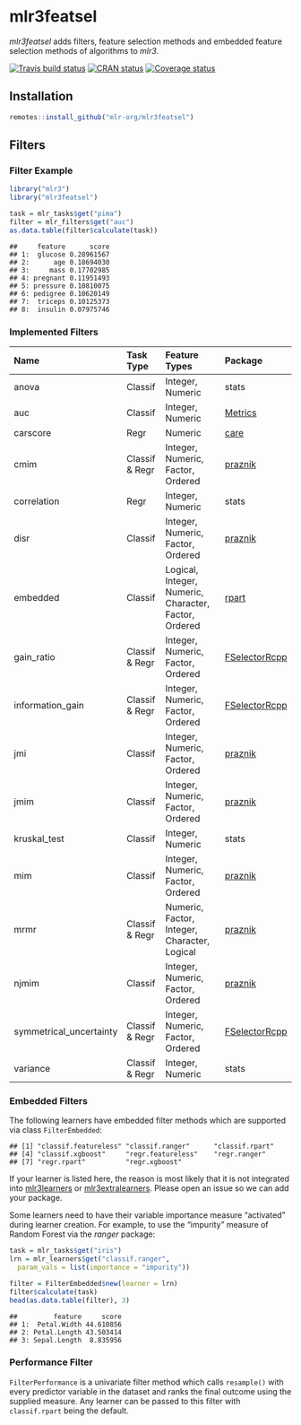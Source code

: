 
# mlr3featsel

*mlr3featsel* adds filters, feature selection methods and embedded
feature selection methods of algorithms to *mlr3*.

[![Travis build
status](https://travis-ci.org/mlr-org/mlr3featsel.svg?branch=master)](https://travis-ci.org/mlr-org/mlr3featsel)
[![CRAN
status](https://www.r-pkg.org/badges/version/mlr3featsel)](https://cran.r-project.org/package=mlr3featsel)
[![Coverage
status](https://codecov.io/gh/mlr-org/mlr3featsel/branch/master/graph/badge.svg)](https://codecov.io/github/mlr-org/mlr3featsel?branch=master)

## Installation

``` r
remotes::install_github("mlr-org/mlr3featsel")
```

## Filters

### Filter Example

``` r
library("mlr3")
library("mlr3featsel")

task = mlr_tasks$get("pima")
filter = mlr_filters$get("auc")
as.data.table(filter$calculate(task))
```

    ##     feature      score
    ## 1:  glucose 0.28961567
    ## 2:      age 0.18694030
    ## 3:     mass 0.17702985
    ## 4: pregnant 0.11951493
    ## 5: pressure 0.10810075
    ## 6: pedigree 0.10620149
    ## 7:  triceps 0.10125373
    ## 8:  insulin 0.07975746

### Implemented Filters

| Name                     | Task Type      | Feature Types                                         | Package                                                           |
| :----------------------- | :------------- | :---------------------------------------------------- | :---------------------------------------------------------------- |
| anova                    | Classif        | Integer, Numeric                                      | stats                                                             |
| auc                      | Classif        | Integer, Numeric                                      | [Metrics](https://cran.r-project.org/package=Metrics)             |
| carscore                 | Regr           | Numeric                                               | [care](https://cran.r-project.org/package=care)                   |
| cmim                     | Classif & Regr | Integer, Numeric, Factor, Ordered                     | [praznik](https://cran.r-project.org/package=praznik)             |
| correlation              | Regr           | Integer, Numeric                                      | stats                                                             |
| disr                     | Classif        | Integer, Numeric, Factor, Ordered                     | [praznik](https://cran.r-project.org/package=praznik)             |
| embedded                 | Classif        | Logical, Integer, Numeric, Character, Factor, Ordered | [rpart](https://cran.r-project.org/package=rpart)                 |
| gain\_ratio              | Classif & Regr | Integer, Numeric, Factor, Ordered                     | [FSelectorRcpp](https://cran.r-project.org/package=FSelectorRcpp) |
| information\_gain        | Classif & Regr | Integer, Numeric, Factor, Ordered                     | [FSelectorRcpp](https://cran.r-project.org/package=FSelectorRcpp) |
| jmi                      | Classif        | Integer, Numeric, Factor, Ordered                     | [praznik](https://cran.r-project.org/package=praznik)             |
| jmim                     | Classif        | Integer, Numeric, Factor, Ordered                     | [praznik](https://cran.r-project.org/package=praznik)             |
| kruskal\_test            | Classif        | Integer, Numeric                                      | stats                                                             |
| mim                      | Classif        | Integer, Numeric, Factor, Ordered                     | [praznik](https://cran.r-project.org/package=praznik)             |
| mrmr                     | Classif & Regr | Numeric, Factor, Integer, Character, Logical          | [praznik](https://cran.r-project.org/package=praznik)             |
| njmim                    | Classif        | Integer, Numeric, Factor, Ordered                     | [praznik](https://cran.r-project.org/package=praznik)             |
| symmetrical\_uncertainty | Classif & Regr | Integer, Numeric, Factor, Ordered                     | [FSelectorRcpp](https://cran.r-project.org/package=FSelectorRcpp) |
| variance                 | Classif & Regr | Integer, Numeric                                      | stats                                                             |

### Embedded Filters

The following learners have embedded filter methods which are supported
via class `FilterEmbedded`:

    ## [1] "classif.featureless" "classif.ranger"      "classif.rpart"      
    ## [4] "classif.xgboost"     "regr.featureless"    "regr.ranger"        
    ## [7] "regr.rpart"          "regr.xgboost"

If your learner is listed here, the reason is most likely that it is not
integrated into [mlr3learners](https://github.com/mlr-org/mlr3learners)
or [mlr3extralearners](https://github.com/mlr-org/mlr3extralearners).
Please open an issue so we can add your package.

Some learners need to have their variable importance measure “activated”
during learner creation. For example, to use the “impurity” measure of
Random Forest via the *ranger* package:

``` r
task = mlr_tasks$get("iris")
lrn = mlr_learners$get("classif.ranger",
  param_vals = list(importance = "impurity"))

filter = FilterEmbedded$new(learner = lrn)
filter$calculate(task)
head(as.data.table(filter), 3)
```

    ##         feature     score
    ## 1:  Petal.Width 44.610856
    ## 2: Petal.Length 43.503414
    ## 3: Sepal.Length  8.835956

### Performance Filter

`FilterPerformance` is a univariate filter method which calls
`resample()` with every predictor variable in the dataset and ranks the
final outcome using the supplied measure. Any learner can be passed to
this filter with `classif.rpart` being the default.
